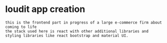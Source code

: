 # loudit app creation
    this is the frontend part in progress of a large e-commerce firm about coming to life
    the stack used here is react with other additional libraries and styling libraries like react bootstrap and material UI.
